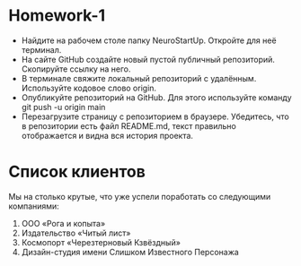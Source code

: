 # Homework-1
- Найдите на рабочем столе папку NeuroStartUp. Откройте для неё терминал.
- На сайте GitHub создайте новый пустой публичный репозиторий. Скопируйте ссылку на него.
- В терминале свяжите локальный репозиторий с удалённым. Используйте кодовое слово origin.
- Опубликуйте репозиторий на GitHub. Для этого используйте команду git push -u origin main
- Перезагрузите страницу с репозиторием в браузере. Убедитесь, что в репозитории есть файл README.md, текст правильно отображается и видна вся история проекта.



# Список клиентов
Мы на столько крутые, что уже успели поработать со следующими компаниями:

1. ООО «Рога и копыта»
2. Издательство «Читый лист»
3. Космопорт «Черезтерновый Кзвёздный»
4. Дизайн-студия имени Слишком Известного Персонажа